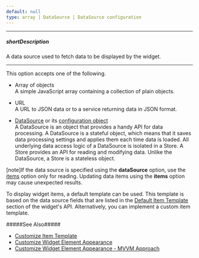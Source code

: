 ```yaml
---
default: null
type: array | DataSource | DataSource configuration
---
```

---
##### shortDescription
A data source used to fetch data to be displayed by the widget.

---
This option accepts one of the following.

- Array of objects      
 A simple JavaScript array containing a collection of plain objects.

- URL       
 A URL to JSON data or to a service returning data in JSON format.

- [DataSource](/api-reference/30%20Data%20Layer/DataSource '/Documentation/ApiReference/Data_Layer/DataSource/') or its [configuration object](/api-reference/30%20Data%20Layer/DataSource/1%20Configuration '/Documentation/ApiReference/Data_Layer/DataSource/Configuration/')      
 A DataSource is an object that provides a handy API for data processing. A DataSource is a stateful object, which means that it saves data processing settings and applies them each time data is loaded. All underlying data access logic of a DataSource is isolated in a Store. A Store provides an API for reading and modifying data. Unlike the DataSource, a Store is a stateless object.

[note]If the data source is specified using the **dataSource** option, use the [items](/api-reference/10%20UI%20Widgets/DataExpressionMixin/1%20Configuration/items.md '{basewidgetpath}/Configuration/#items') option only for reading. Updating data items using the **items** option may cause unexpected results.

To display widget items, a default template can be used. This template is based on the data source fields that are listed in the [Default Item Template](/api-reference/10%20UI%20Widgets/DataExpressionMixin/5%20Default%20Item%20Template '{basewidgetpath}/Default_Item_Template/') section of the widget's API. Alternatively, you can implement a custom item template. 

#####See Also#####
- [Customize Item Template](/concepts/10%20UI%20Widgets/10%20UI%20Widget%20Categories/10%20Collection%20Container%20Widgets/0%20Common%20Tasks/2%20Customize%20an%20Item%20Appearance '/Documentation/Guide/UI_Widgets/UI_Widget_Categories/Collection_Container_Widgets/#Common_Tasks/Customize_an_Item_Appearance')
- [Customize Widget Element Appearance](/concepts/10%20UI%20Widgets/80%20Common/30%20Customize%20Widget%20Element%20Appearance '/Documentation/Guide/UI_Widgets/Common/Customize_Widget_Element_Appearance/')
- [Customize Widget Element Appearance - MVVM Approach](/concepts/10%20UI%20Widgets/80%20Common/35%20Customize%20Widget%20Element%20Appearance%20-%20MVVM%20Approach '/Documentation/Guide/UI_Widgets/Common/Customize_Widget_Element_Appearance_-_MVVM_Approach/')